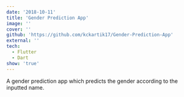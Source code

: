 ```yaml
---
date: '2018-10-11'
title: 'Gender Prediction App'
image: ''
cover: ''
github: 'https://github.com/kckartik17/Gender-Prediction-App'
external: ''
tech:
  - Flutter
  - Dart
show: 'true'
---
```


A gender prediction app which predicts the gender according to the inputted name.
